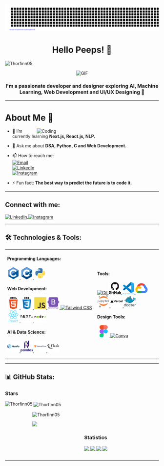 ![gitartwork](gitartwork.svg)
<h1 align="center">Hello Peeps! 👋</h1>

<p align="left">
  <img src="https://komarev.com/ghpvc/?username=Thorfinn05&label=Profile%20views&color=0e75b6&style=flat" alt="Thorfinn05" />
</p>

<div align="center"> <img hight="300" width="500" alt="GIF" align="center" src="https://media1.tenor.com/m/qxK3flqZIucAAAAd/anime.gif"></div>
<h3 align="center">I'm a passionate developer and designer exploring AI, Machine Learning, Web Development and UI/UX Designing 🚀</h3>

---

<h1 align="left">About Me 💬 </h1>
<img align="right" alt="Coding" width="400" src="https://i.giphy.com/media/1GEATImIxEXVR79Dhk/giphy.webp">

- 🌱 I’m currently learning **Next.js, React.js, NLP.** 
- 💬 Ask me about **DSA, Python, C and Web Development.** 
- 📫 How to reach me:  
  <a href="mailto:rudranild04@gmail.com" target="blank">
    <img src="https://img.shields.io/badge/Gmail-D14836?style=for-the-badge&logo=gmail&logoColor=white" alt="Email">
  </a>  
  <a href="https://www.linkedin.com/in/rudranil-das-47175031a/" target="blank">
    <img src="https://img.shields.io/badge/-LinkedIn-%230077B5?style=for-the-badge&logo=linkedin&logoColor=white" alt="LinkedIn">
  </a>  
  <a href="https://www.instagram.com/thorfinn.d.rudra_05/" target="blank">
    <img src="https://img.shields.io/badge/-Instagram-E4405F?style=for-the-badge&logo=instagram&logoColor=white" alt="Instagram">
  </a>  

- ⚡ Fun fact: **The best way to predict the future is to code it.**

---

## Connect with me:
<p align="left">
  <a href="https://www.linkedin.com/in/rudranil-das-47175031a/" target="blank">
    <img align="center" src="https://raw.githubusercontent.com/rahuldkjain/github-profile-readme-generator/master/src/images/icons/Social/linked-in-alt.svg" alt="LinkedIn" height="30" width="40">
  </a>
  <a href="https://www.instagram.com/thorfinn.d.rudra_05/" target="blank">
    <img align="center" src="https://raw.githubusercontent.com/rahuldkjain/github-profile-readme-generator/master/src/images/icons/Social/instagram.svg" alt="Instagram" height="30" width="40">
  </a>
<!--   <a href="mailto:rudranild04@gmail.com" target="_blank">
    <img src="https://static.vecteezy.com/system/resources/previews/016/716/465/non_2x/gmail-icon-free-png.png" alt="Gmail" width="40" height="40">
  </a> -->
</p>

---

## 🛠️ Technologies & Tools:
<table>
    <td>
        <h4>Programming Languages:</h4>
        <p>
          <a href="https://www.cprogramming.com/" target="_blank">
            <img src="https://raw.githubusercontent.com/devicons/devicon/master/icons/c/c-original.svg" alt="C" width="40" height="40">
          </a>
          <a href="https://isocpp.org/" target="_blank">
            <img src="https://raw.githubusercontent.com/devicons/devicon/master/icons/cplusplus/cplusplus-original.svg" alt="C++" width="40" height="40">
          </a>
          <a href="https://www.python.org" target="_blank">
            <img src="https://raw.githubusercontent.com/devicons/devicon/master/icons/python/python-original.svg" alt="Python" width="40" height="40">
          </a>
        </p>
        <h4>Web Development:</h4>
        <p>
          <a href="https://developer.mozilla.org/en-US/docs/Web/HTML" target="_blank">
            <img src="https://raw.githubusercontent.com/devicons/devicon/master/icons/html5/html5-original-wordmark.svg" alt="HTML5" width="40" height="40">
          </a>
          <a href="https://developer.mozilla.org/en-US/docs/Web/CSS" target="_blank">
            <img src="https://raw.githubusercontent.com/devicons/devicon/master/icons/css3/css3-original-wordmark.svg" alt="CSS3" width="40" height="40">
          </a>
          <a href="https://developer.mozilla.org/en-US/docs/Web/CSS" target="_blank">
            <img src="https://raw.githubusercontent.com/teamedwardforever/Readme-Generator/71f25dd8b98329b168142a6b782a107b75eab178/svg/Skills/Languages/javascript-original.svg" alt="Javascript" width="40" height="40">
          </a>
          <a href="https://getbootstrap.com" target="_blank">
            <img src="https://raw.githubusercontent.com/teamedwardforever/Readme-Generator/71f25dd8b98329b168142a6b782a107b75eab178/svg/Skills/Frontend/bootstrap-plain-wordmark.svg" alt="Bootstrap" width="40"   height="40">
          </a>
          <a href="https://tailwindcss.com/" target="_blank">
            <img src="https://user-images.githubusercontent.com/25181517/202896760-337261ed-ee92-4979-84c4-d4b829c7355d.png" alt="Tailwind CSS" width="40" height="40">
          </a>
          <a href="https://reactjs.org/" target="_blank">
            <img src="https://raw.githubusercontent.com/devicons/devicon/master/icons/react/react-original-wordmark.svg" alt="React" width="40" height="40">
          </a>
          <a href="https://nextjs.org/" target="_blank">
            <img src="https://raw.githubusercontent.com/devicons/devicon/master/icons/nextjs/nextjs-original-wordmark.svg" alt="Next.js" width="40" height="40">
          </a>
          <a href="https://nodejs.org/" target="_blank">
            <img src="https://raw.githubusercontent.com/teamedwardforever/Readme-Generator/71f25dd8b98329b168142a6b782a107b75eab178/svg/Skills/Backend/nodejs-original-wordmark.svg" alt="Node.js" width="40" height="40">
          </a>
        </p>
      <h4>AI & Data Science:</h4>
        <p>
          <a href="https://numpy.org/" target="_blank">
            <img src="https://raw.githubusercontent.com/devicons/devicon/master/icons/numpy/numpy-original-wordmark.svg" alt="NumPy" width="40" height="40">
          </a>
          <a href="https://pandas.pydata.org/" target="_blank">
            <img src="https://raw.githubusercontent.com/devicons/devicon/master/icons/pandas/pandas-original-wordmark.svg" alt="Pandas" width="40" height="40">
          </a>
          <a href="https://www.tensorflow.org/" target="_blank">
            <img src="https://raw.githubusercontent.com/devicons/devicon/master/icons/tensorflow/tensorflow-original-wordmark.svg" alt="TensorFlow" width="40" height="40">
          </a>
          <a href="https://flask.palletsprojects.com/" target="_blank">
            <img src="https://raw.githubusercontent.com/devicons/devicon/master/icons/flask/flask-original-wordmark.svg" alt="Flask" width="40" height="40">
          </a>
        </p>
    </td>
    <td>
        <h4>Tools:</h4>
        <p>
          <a href="https://git-scm.com/" target="_blank">
            <img src="https://www.vectorlogo.zone/logos/git-scm/git-scm-icon.svg" alt="Git" width="40" height="40">
          </a>
          <a href="https://github.com/" target="_blank">
            <img src="https://raw.githubusercontent.com/devicons/devicon/master/icons/github/github-original-wordmark.svg" alt="GitHub" width="40" height="40">
          </a>
          <a href="https://code.visualstudio.com/" target="_blank">
            <img src="https://raw.githubusercontent.com/devicons/devicon/master/icons/vscode/vscode-original-wordmark.svg" alt="VS Code" width="40" height="40">
          </a>
          <a href="https://cloud.google.com" target="_blank">
            <img src="https://raw.githubusercontent.com/teamedwardforever/Readme-Generator/71f25dd8b98329b168142a6b782a107b75eab178/svg/Skills/Devops/google_cloud-icon.svg" alt="Google Cloud" width="40" height="40">
          </a>
          <a href="https://jupyter.org/" target="_blank">
            <img src="https://raw.githubusercontent.com/devicons/devicon/master/icons/jupyter/jupyter-original-wordmark.svg" alt="Jupyter Notebook" width="40" height="40">
          </a>
          <a href="https://vercel.com" target="_blank">
            <img src="https://raw.githubusercontent.com/devicons/devicon/master/icons/vercel/vercel-original-wordmark.svg" alt="Vercel" width="40" height="40">
          </a>
          <a href="https://www.docker.com/" target="_blank">
            <img src="https://raw.githubusercontent.com/devicons/devicon/master/icons/docker/docker-original-wordmark.svg" alt="Docker" width="40" height="40">
          </a>
        </p>
        <h4>Design Tools:</h4>
        <p>
          <a href="https://www.figma.com/" target="_blank">
            <img src="https://raw.githubusercontent.com/devicons/devicon/master/icons/figma/figma-original.svg" alt="Figma" width="40" height="40">
          </a>
          <a href="https://www.canva.com/" target="_blank">
            <img src="https://github-production-user-asset-6210df.s3.amazonaws.com/136815194/253220886-02494c7c-de6a-43a6-9293-6369696842ed.png" alt="Canva" width="40" height="40">
          </a>
        </p>
    </td>
</table>
  


</div>

---

## 📊 GitHub Stats:

<h3 align="left">Stars</h3>
<img align="left" height="180em" src="https://github-readme-stats.vercel.app/api/top-langs/?username=Thorfinn05&layout=compact&theme=highcontrast" alt=Thorfinn05 />

<p>&nbsp;<img align="center" height="180em" src="https://github-readme-stats.vercel.app/api?username=Thorfinn05&show_icons=true&locale=en&theme=highcontrast" alt="Thorfinn05" /></p>

<p><img align="center" height="180em" src="https://github-readme-streak-stats.herokuapp.com/?user=Thorfinn05&theme=neon_dark" alt="Thorfinn05" /></p>

<img src="https://user-images.githubusercontent.com/73097560/115834477-dbab4500-a447-11eb-908a-139a6edaec5c.gif"><h3 align="center">Statistics</h3>
<div align="center">
<a href="https://github.com/Thorfinn05">
<img align="center" src="http://github-profile-summary-cards.vercel.app/api/cards/most-commit-language?username=Thorfinn05&theme=highcontrast" height="180em" />
<img align="center" src="http://github-profile-summary-cards.vercel.app/api/cards/repos-per-language?username=Thorfinn05&theme=highcontrast" height="180em" />
<img align="center" src="http://github-profile-summary-cards.vercel.app/api/cards/productive-time?username=Thorfinn05&theme=highcontrast" height="180em" />
<img align="center" src="http://github-profile-summary-cards.vercel.app/api/cards/profile-details?username=Thorfinn05&theme=highcontrast" height="180em" />
</div>
<br>

---
